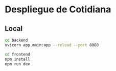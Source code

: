 # Despliegue de Cotidiana

## Local
```bash
cd backend
uvicorn app.main:app --reload --port 8080

cd frontend
npm install
npm run dev
